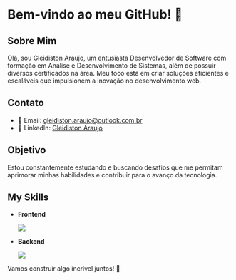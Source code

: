 # Bem-vindo ao meu GitHub! 👋

## Sobre Mim
Olá, sou Gleidiston Araujo, um entusiasta Desenvolvedor de Software com formação em Análise e Desenvolvimento de Sistemas, além de possuir diversos certificados na área. Meu foco está em criar soluções eficientes e escaláveis que impulsionem a inovação no desenvolvimento web.

## Contato
- 📧 Email: gleidiston.araujo@outlook.com.br
- 💼 LinkedIn: [Gleidiston Araujo](https://www.linkedin.com/in/gleidiston-ferreira-de-araujo/)

## Objetivo
Estou constantemente estudando e buscando desafios que me permitam aprimorar minhas habilidades e contribuir para o avanço da tecnologia.

## My Skills
- **Frontend**
  <div>
  <img src="https://skillicons.dev/icons?i=html,css,bootstrap,react,jquery,ts"/>
  </div>

- **Backend**
  <div>
  <img src="https://skillicons.dev/icons?i=php,laravel,js,nodejs,express,sequelize,mysql"/>
  </div>


Vamos construir algo incrível juntos! 🚀
